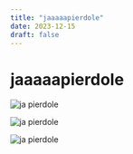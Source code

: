 ```yaml
---
title: "jaaaaapierdole"
date: 2023-12-15
draft: false
---
```


# jaaaaapierdole

![ja pierdole](/memes/ja-pierdole-spock.png)

![ja pierdole](/memes/ja-pierdole-dzien-swira.png)

![ja pierdole](/memes/ja-pierdole-jezus.png)
